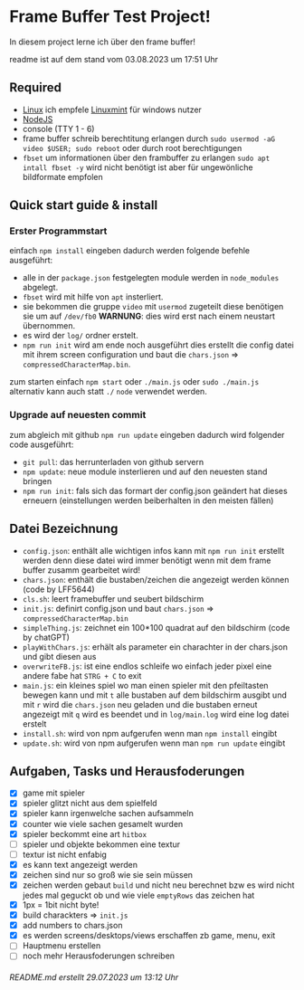 # Frame Buffer Test Project!

In diesem project lerne ich über den frame buffer!

readme ist auf dem stand vom 03.08.2023 um 17:51 Uhr

## Required
- [Linux](https://google.com/search?q=Linux%20download) ich empfele [Linuxmint](https://linuxmint.com/download.php) für windows nutzer
- [NodeJS](https://nodejs.org/de/download)
- console (TTY 1 - 6)
- frame buffer schreib berechtitung erlangen durch `sudo usermod -aG video $USER; sudo reboot` oder durch root berechtigungen
- `fbset` um informationen über den frambuffer zu erlangen `sudo apt intall fbset -y` wird nicht benötigt ist aber für ungewönliche bildformate empfolen

## Quick start guide & install
### Erster Programmstart
einfach `npm install` eingeben dadurch werden folgende befehle ausgeführt:
- alle in der `package.json` festgelegten module werden in `node_modules` abgelegt.
- `fbset` wird mit hilfe von `apt` insterliert.
- sie bekommen die gruppe `video` mit `usermod` zugeteilt diese benötigen sie um auf `/dev/fb0` **WARNUNG**: dies wird erst nach einem neustart übernommen.
- es wird der `log/` ordner erstelt.
- `npm run init` wird am ende noch ausgeführt dies erstellt die config datei mit ihrem screen configuration und baut die `chars.json` => `compressedCharacterMap.bin`.

zum starten einfach `npm start` oder `./main.js` oder `sudo ./main.js` alternativ kann auch statt `./` `node` verwendet werden.

### Upgrade auf neuesten commit
zum abgleich mit github `npm run update` eingeben dadurch wird folgender code ausgeführt:
- `git pull`: das herrunterladen von github servern
- `npm update`: neue module insterlieren und auf den neuesten stand bringen
- `npm run init`: fals sich das formart der config.json geändert hat dieses erneuern (einstellungen werden beiberhalten in den meisten fällen)

## Datei Bezeichnung
- `config.json`: enthält alle wichtigen infos kann mit `npm run init` erstellt werden denn diese datei wird immer benötigt wenn mit dem frame buffer zusamm gearbeitet wird!
- `chars.json`: enthält die bustaben/zeichen die angezeigt werden können (code by LFF5644)
- `cls.sh`: leert framebuffer und seubert bildschirm
- `init.js`: definirt config.json und baut `chars.json` => `compressedCharacterMap.bin`
- `simpleThing.js`: zeichnet ein 100*100 quadrat auf den bildschirm (code by chatGPT)
- `playWithChars.js`: erhält als parameter ein charachter in der chars.json und gibt diesen aus
- `overwriteFB.js`: ist eine endlos schleife wo einfach jeder pixel eine andere fabe hat `STRG + C` to exit
- `main.js`: ein kleines spiel wo man einen spieler mit den pfeiltasten bewegen kann und mit `t` alle bustaben auf dem bildschirm ausgibt und mit `r` wird die `chars.json` neu geladen und die bustaben erneut angezeigt mit `q` wird es beendet und in `log/main.log` wird eine log datei erstelt
- `install.sh`: wird von npm aufgerufen wenn man `npm install` eingibt
- `update.sh`: wird von npm aufgerufen wenn man `npm run update` eingibt

## Aufgaben, Tasks und Herausfoderungen
- [x] game mit spieler
- [x] spieler glitzt nicht aus dem spielfeld
- [x] spieler kann irgenwelche sachen aufsammeln
- [x] counter wie viele sachen gesamelt wurden
- [x] spieler beckommt eine art `hitbox`
- [ ] spieler und objekte bekommen eine textur
- [ ] textur ist nicht enfabig
- [x] es kann text angezeigt werden
- [x] zeichen sind nur so groß wie sie sein müssen
- [x] zeichen werden gebaut `build` und nicht neu berechnet bzw es wird nicht jedes mal geguckt ob und wie viele `emptyRows` das zeichen hat
- [x] 1px = 1bit nicht byte!
- [x] build charackters => `init.js`
- [x] add numbers to chars.json
- [x] es werden screens/desktops/views erschaffen zb game, menu, exit
- [ ] Hauptmenu erstellen
- [ ] noch mehr Herausfoderungen schreiben 

###### README.md erstellt 29.07.2023 um 13:12 Uhr
